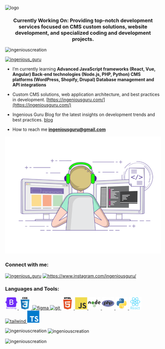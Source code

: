 ![logo]()

<h3 align="center">Currently Working On: Providing top-notch development services focused on CMS custom solutions, website development, and specialized coding and development projects.</h3>

<p align="left"> <img src="https://komarev.com/ghpvc/?username=ingeniouscreation&label=Profile%20views&color=0e75b6&style=flat" alt="ingeniouscreation" /> </p>

<p align="left"> <a href="https://twitter.com/ingenious_guru" target="blank"><img src="https://img.shields.io/twitter/follow/ingenious_guru?logo=twitter&style=for-the-badge" alt="ingenious_guru" /></a> </p>

-  I’m currently learning **Advanced JavaScript frameworks (React, Vue, Angular) Back-end technologies (Node.js, PHP, Python) CMS platforms (WordPress, Shopify, Drupal) Database management and API integrations**

- Custom CMS solutions, web application architecture, and best practices in development. [https://ingeniousguru.com/](https://ingeniousguru.com/)

- Ingenious Guru Blog for the latest insights on development trends and best practices. [blog](https://ingeniousguru.com/blog)

- How to reach me **ingeniousguru@gmail.com**

<img src="https://github.com/IngeniousCreation/Ingenious_Creation/blob/main/code.gif">

<h3 align="left">Connect with me:</h3>
<p align="left">
<a href="https://twitter.com/ingenious_guru" target="blank"><img align="center" src="https://raw.githubusercontent.com/rahuldkjain/github-profile-readme-generator/master/src/images/icons/Social/twitter.svg" alt="ingenious_guru" height="30" width="40" /></a>
<a href="https://instagram.com/https://www.instagram.com/ingeniousguru/" target="blank"><img align="center" src="https://raw.githubusercontent.com/rahuldkjain/github-profile-readme-generator/master/src/images/icons/Social/instagram.svg" alt="https://www.instagram.com/ingeniousguru/" height="30" width="40" /></a>
</p>

<h3 align="left">Languages and Tools:</h3>
<p align="left"> <a href="https://getbootstrap.com" target="_blank" rel="noreferrer"> <img src="https://raw.githubusercontent.com/devicons/devicon/master/icons/bootstrap/bootstrap-plain-wordmark.svg" alt="bootstrap" width="40" height="40"/> </a> <a href="https://www.w3schools.com/css/" target="_blank" rel="noreferrer"> <img src="https://raw.githubusercontent.com/devicons/devicon/master/icons/css3/css3-original-wordmark.svg" alt="css3" width="40" height="40"/> </a> <a href="https://www.figma.com/" target="_blank" rel="noreferrer"> <img src="https://www.vectorlogo.zone/logos/figma/figma-icon.svg" alt="figma" width="40" height="40"/> </a> <a href="https://git-scm.com/" target="_blank" rel="noreferrer"> <img src="https://www.vectorlogo.zone/logos/git-scm/git-scm-icon.svg" alt="git" width="40" height="40"/> </a> <a href="https://www.w3.org/html/" target="_blank" rel="noreferrer"> <img src="https://raw.githubusercontent.com/devicons/devicon/master/icons/html5/html5-original-wordmark.svg" alt="html5" width="40" height="40"/> </a> <a href="https://developer.mozilla.org/en-US/docs/Web/JavaScript" target="_blank" rel="noreferrer"> <img src="https://raw.githubusercontent.com/devicons/devicon/master/icons/javascript/javascript-original.svg" alt="javascript" width="40" height="40"/> </a> <a href="https://nodejs.org" target="_blank" rel="noreferrer"> <img src="https://raw.githubusercontent.com/devicons/devicon/master/icons/nodejs/nodejs-original-wordmark.svg" alt="nodejs" width="40" height="40"/> </a> <a href="https://www.php.net" target="_blank" rel="noreferrer"> <img src="https://raw.githubusercontent.com/devicons/devicon/master/icons/php/php-original.svg" alt="php" width="40" height="40"/> </a> <a href="https://www.python.org" target="_blank" rel="noreferrer"> <img src="https://raw.githubusercontent.com/devicons/devicon/master/icons/python/python-original.svg" alt="python" width="40" height="40"/> </a> <a href="https://reactjs.org/" target="_blank" rel="noreferrer"> <img src="https://raw.githubusercontent.com/devicons/devicon/master/icons/react/react-original-wordmark.svg" alt="react" width="40" height="40"/> </a> <a href="https://tailwindcss.com/" target="_blank" rel="noreferrer"> <img src="https://www.vectorlogo.zone/logos/tailwindcss/tailwindcss-icon.svg" alt="tailwind" width="40" height="40"/> </a> <a href="https://www.typescriptlang.org/" target="_blank" rel="noreferrer"> <img src="https://raw.githubusercontent.com/devicons/devicon/master/icons/typescript/typescript-original.svg" alt="typescript" width="40" height="40"/> </a> </p>

<p><img align="left" src="https://github-readme-stats.vercel.app/api/top-langs?username=ingeniouscreation&show_icons=true&locale=en&layout=compact" alt="ingeniouscreation" /></p>

<p>&nbsp;<img align="center" src="https://github-readme-stats.vercel.app/api?username=ingeniouscreation&show_icons=true&locale=en" alt="ingeniouscreation" /></p>

<p><img align="center" src="https://github-readme-streak-stats.herokuapp.com/?user=ingeniouscreation&" alt="ingeniouscreation" /></p>
